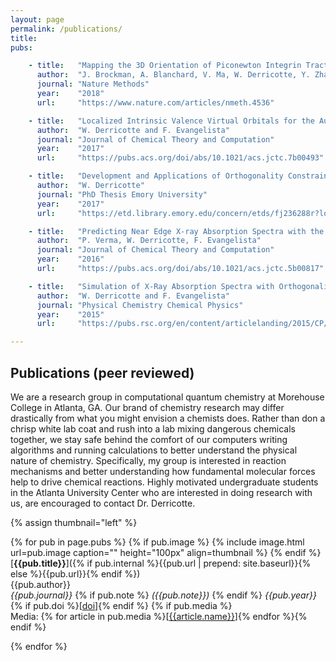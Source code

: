 ```yaml
---
layout: page
permalink: /publications/
title: 
pubs:

    - title:   "Mapping the 3D Orientation of Piconewton Integrin Traction Forces"
      author:  "J. Brockman, A. Blanchard, V. Ma, W. Derricotte, Y. Zhang, W. Lam, F. Evangelista, K. Salaita, A. Mattheyses"
      journal: "Nature Methods"
      year:    "2018"
      url:     "https://www.nature.com/articles/nmeth.4536"

    - title:   "Localized Intrinsic Valence Virtual Orbitals for the Automated Interpretation of Core Excited States"
      author:  "W. Derricotte and F. Evangelista"
      journal: "Journal of Chemical Theory and Computation"
      year:    "2017"
      url:     "https://pubs.acs.org/doi/abs/10.1021/acs.jctc.7b00493"

    - title:   "Development and Applications of Orthogonality Constrained Density Functional Theory for the Accurate Simulation of X-Ray Absorption Spectroscopy"
      author:  "W. Derricotte"
      journal: "PhD Thesis Emory University"
      year:    "2017"
      url:     "https://etd.library.emory.edu/concern/etds/fj236288r?locale=en"

    - title:   "Predicting Near Edge X-ray Absorption Spectra with the Spin-Free Exact-Two-Component Hamiltonian and Orthogonality Constrained Density Functional Theory."
      author:  "P. Verma, W. Derricotte, F. Evangelista"
      journal: "Journal of Chemical Theory and Computation"
      year:    "2016"
      url:     "https://pubs.acs.org/doi/abs/10.1021/acs.jctc.5b00817"

    - title:   "Simulation of X-Ray Absorption Spectra with Orthogonality Constrained Density Functional Theory."
      author:  "W. Derricotte and F. Evangelista"
      journal: "Physical Chemistry Chemical Physics"
      year:    "2015"
      url:     "https://pubs.rsc.org/en/content/articlelanding/2015/CP/C4CP05509H#!divAbstract"

---
```


## Publications (peer reviewed)
We are a research group in computational quantum chemistry at Morehouse College in Atlanta, GA. Our brand of chemistry research may differ drastically from what you might envision a chemists does. Rather than don a chrisp white lab coat and rush into a lab mixing dangerous chemicals together, we stay safe behind the comfort of our computers writing algorithms and running calculations to better understand the physical nature of chemistry. Specifically, my group is interested in reaction mechanisms and better understanding how fundamental molecular forces help to drive chemical reactions. Highly motivated undergraduate students in the Atlanta University Center who are interested in doing research with us, are encouraged to contact Dr. Derricotte.

{% assign thumbnail="left" %}

{% for pub in page.pubs %}
{% if pub.image %}
{% include image.html url=pub.image caption="" height="100px" align=thumbnail %}
{% endif %}
[**{{pub.title}}**]({% if pub.internal %}{{pub.url | prepend: site.baseurl}}{% else %}{{pub.url}}{% endif %})<br />
{{pub.author}}<br />
*{{pub.journal}}*
{% if pub.note %} *({{pub.note}})*
{% endif %} *{{pub.year}}* {% if pub.doi %}[[doi]({{pub.doi}})]{% endif %}
{% if pub.media %}<br />Media: {% for article in pub.media %}[[{{article.name}}]({{article.url}})]{% endfor %}{% endif %}

{% endfor %}
